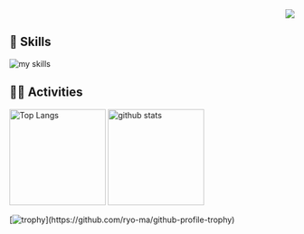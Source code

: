 <!-- 1. GitHub usernameを変更 -->
<div align="right">
  <img src="https://komarev.com/ghpvc/?username=shimmen3141" />
</div>


<!-- 2. プロフィールや連絡先を変更 -->
<!--## <img src="https://media.giphy.com/media/hvRJCLFzcasrR4ia7z/giphy.gif" width="28"> Hi there

- 🧑‍💻 I'm a backend engineer.
- 🌱 I’m currently learning go!
- 📫 How to reach me: [Twitter - @username](https://twitter.com/username)
<br>-->


<!-- 3. 好きな技術スタックに変更 -->
<!-- ライトモート：theme=light, ダークモート：theme=dark -->
<!-- アイコンの選択肢一覧：https://arc.net/l/quote/zizyykfh -->
## 🌱 Skills
<img alt="my skills" src="https://skillicons.dev/icons?theme=dark&perline=8&i=html,css,scss,js,react,figma,c,cpp" />
<br>

<!-- 4. GitHub usernameを変更, 2箇所 -->
<!-- ライトモート：theme=light, ダークモート：theme=vue-dark  -->
## 🏃‍♀️ Activities
<div align="left"> 
  <img alt="Top Langs" height="170px" src="https://github-readme-stats.vercel.app/api/top-langs/?username=shimmen3141&layout=compact&theme=onedark" />
  <img alt="github stats" height="170px" src="https://github-readme-stats.vercel.app/api?username=shimmen3141&show_icons=true&theme=onedark" />
</div>

[![trophy](https://github-profile-trophy.vercel.app/?username=shimmen3141&theme=onedark&rank=-?)](https://github.com/ryo-ma/github-profile-trophy)

<!--
This repository is a ✨ _special_ ✨ repository because its `README.md` (this file) appears on your GitHub profile.

Here are some ideas to get you started:

- 🔭 I’m currently working on ...
- 🌱 I’m currently learning ...
- 👯 I’m looking to collaborate on ...
- 🤔 I’m looking for help with ...
- 💬 Ask me about ...
- 📫 How to reach me: ...
- 😄 Pronouns: ...
- ⚡ Fun fact: ...
-->
